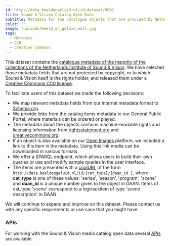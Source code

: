 ```yaml
---
id: http://data.beeldengeluid.nl/id/dataset/0001
title: Sound & Vision Catalog Open Data
subtitle: Metadata for the catalogue objects that are provided by Netherlands Institue for Sound & Vision.
color: ''
image: /uploads/beeld_en_geluid_wall.jpg
tags:
  - Metadata
  - CC0
  - Creative Commons
---
```


This dataset contains the [catalogue metadata of the majority of the collections of the Netherlands Institute of Sound & Vision](https://www.beeldengeluid.nl/collectie). We have selected those metadata fields that are not protected by copyright, or to which Sound & Vision itself is the rights holder, and released them under a [Creative Commons CC0 license](https://creativecommons.org/share-your-work/public-domain/cc0/ 'CC0 License').

To facilitate users of this dataset we made the following decisions:

- We map relevant metadata fields from our internal metadata format to [Schema.org](https://schema.org/ 'Schema.org').
- We provide links from the catalog items metadata to our General Public Portal, where materials can be ordered or played.
- The metadata about the objects contains machine-readable rights and licensing information from [rightsstatement.org](https://rightsstatements.org/en/ 'rightsstatement.org') and [creativecommons.org](https://creativecommons.org/ 'creativecommons.org').
- If an object is also available on our [Open Images](https://openimages.eu/) platform, we included a link to this item in the metadata. Using this link media can be downloaded in various formats.
- We offer a SPARQL endpoint, which allows users to build their own queries or use and modify sample queries in the user interface.
- The items are presented with a [coolURI](https://www.w3.org/TR/cooluris/), of the form `http://data.beeldengeluid.nl/id/{cat_type}/{daan_id }`, where **cat_type** is one of these values: 'series', 'season', 'program', 'scene' and **daan_id** is a unique number given to the object in DAAN. Items of cat_type 'scene' correspond to a logtrackitem of type 'scene description' in DAAN.

We will continue to expand and improve on this dataset. Please contact us with any specific requirements or use case that you might have.

### APIs

For working with the Sound & Vision media catalog open data several [APIs](/apis/nisv-media-catalog) are available.
